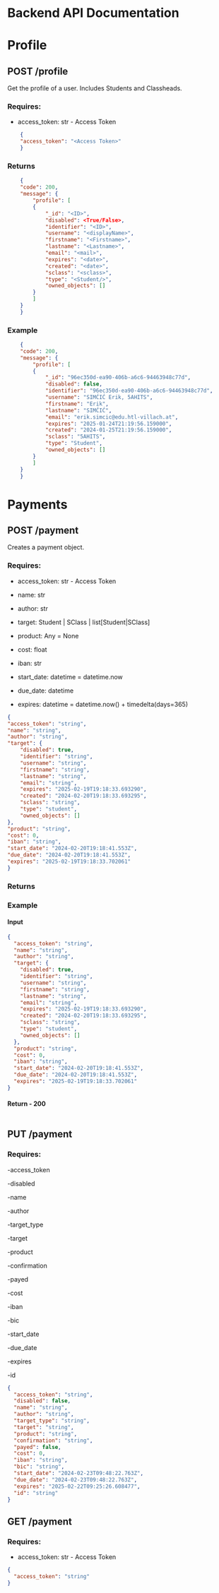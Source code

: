 # Backend API Documentation

# Profile

## POST /profile

Get the profile of a user. Includes Students and Classheads.  

### Requires:
- access_token: str - Access Token

```json
    {
    "access_token": "<Access Token>"
    }
```

### Returns

```json
    {
    "code": 200,
    "message": {
        "profile": [
        {
            "_id": "<ID>",
            "disabled": <True/False>,
            "identifier": "<ID>",
            "username": "<displayName>",
            "firstname": "<Firstname>",
            "lastname": "<Lastname>",
            "email": "<mail>",
            "expires": "<date>",
            "created": "<date>",
            "sclass": "<sclass>",
            "type": "<Student/>",
            "owned_objects": []
        }
        ]
    }
    }
```

### Example

```json
    {
    "code": 200,
    "message": {
        "profile": [
        {
            "_id": "96ec350d-ea90-406b-a6c6-94463948c77d",
            "disabled": false,
            "identifier": "96ec350d-ea90-406b-a6c6-94463948c77d",
            "username": "SIMĆIĆ Erik, 5AHITS",
            "firstname": "Erik",
            "lastname": "SIMĆIĆ",
            "email": "erik.simcic@edu.htl-villach.at",
            "expires": "2025-01-24T21:19:56.159000",
            "created": "2024-01-25T21:19:56.159000",
            "sclass": "5AHITS",
            "type": "Student",
            "owned_objects": []
        }
        ]
    }
    }
```



# Payments

## POST /payment
Creates a payment object. 

### Requires:

- access_token: str - Access Token

- name: str

- author: str

- target: Student | SClass | list[Student|SClass]

- product: Any = None

- cost: float

- iban: str

- start_date: datetime = datetime.now

- due_date: datetime

- expires: datetime = datetime.now() + timedelta(days=365)

```json
{
"access_token": "string",
"name": "string",
"author": "string",
"target": {
    "disabled": true,
    "identifier": "string",
    "username": "string",
    "firstname": "string",
    "lastname": "string",
    "email": "string",
    "expires": "2025-02-19T19:18:33.693290",
    "created": "2024-02-20T19:18:33.693295",
    "sclass": "string",
    "type": "student",
    "owned_objects": []
},
"product": "string",
"cost": 0,
"iban": "string",
"start_date": "2024-02-20T19:18:41.553Z",
"due_date": "2024-02-20T19:18:41.553Z",
"expires": "2025-02-19T19:18:33.702061"
}
```

### Returns 


### Example

#### Input

```json
{
  "access_token": "string",
  "name": "string",
  "author": "string",
  "target": {
    "disabled": true,
    "identifier": "string",
    "username": "string",
    "firstname": "string",
    "lastname": "string",
    "email": "string",
    "expires": "2025-02-19T19:18:33.693290",
    "created": "2024-02-20T19:18:33.693295",
    "sclass": "string",
    "type": "student",
    "owned_objects": []
  },
  "product": "string",
  "cost": 0,
  "iban": "string",
  "start_date": "2024-02-20T19:18:41.553Z",
  "due_date": "2024-02-20T19:18:41.553Z",
  "expires": "2025-02-19T19:18:33.702061"
}
```

#### Return - 200

```json
```

## PUT /payment

### Requires:

-access_token

-disabled

-name

-author

-target_type

-target

-product

-confirmation

-payed

-cost

-iban

-bic

-start_date

-due_date

-expires

-id

```json
{
  "access_token": "string",
  "disabled": false,
  "name": "string",
  "author": "string",
  "target_type": "string",
  "target": "string",
  "product": "string",
  "confirmation": "string",
  "payed": false,
  "cost": 0,
  "iban": "string",
  "bic": "string",
  "start_date": "2024-02-23T09:48:22.763Z",
  "due_date": "2024-02-23T09:48:22.763Z",
  "expires": "2025-02-22T09:25:26.608477",
  "id": "string"
}
```



## GET /payment

### Requires:

- access_token: str - Access Token

```json
{
  "access_token": "string"
}
```